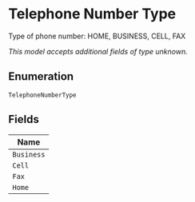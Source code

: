 
# Telephone Number Type

Type of phone number: HOME, BUSINESS, CELL, FAX

*This model accepts additional fields of type unknown.*

## Enumeration

`TelephoneNumberType`

## Fields

| Name |
|  --- |
| `Business` |
| `Cell` |
| `Fax` |
| `Home` |

